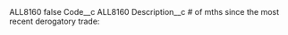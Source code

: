 <?xml version="1.0" encoding="UTF-8"?>
<CustomMetadata xmlns="http://soap.sforce.com/2006/04/metadata" xmlns:xsi="http://www.w3.org/2001/XMLSchema-instance" xmlns:xsd="http://www.w3.org/2001/XMLSchema">
    <label>ALL8160</label>
    <protected>false</protected>
    <values>
        <field>Code__c</field>
        <value xsi:type="xsd:string">ALL8160</value>
    </values>
    <values>
        <field>Description__c</field>
        <value xsi:type="xsd:string"># of mths since the most recent derogatory trade:</value>
    </values>
</CustomMetadata>
